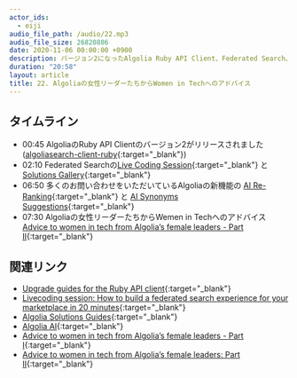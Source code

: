 ```yaml
---
actor_ids:
  - eiji
audio_file_path: /audio/22.mp3
audio_file_size: 26820886 
date: 2020-11-06 00:00:00 +0900
description: バージョン2になったAlgolia Ruby API Client、Federated Search、Algoliaの女性リーダーたちからのアドバイスについて話しました
duration: "20:58"
layout: article
title: 22. Algoliaの女性リーダーたちからWomen in Techへのアドバイス
---
```


## タイムライン

- 00:45 AlgoliaのRuby API Clientのバージョン2がリリースされました([algoliasearch-client-ruby](https://github.com/algolia/algoliasearch-client-ruby){:target="_blank"})
- 02:10 Federated Searchの[Live Coding Session](https://resources.algolia.com/webinars/devvirtualevent-livecodingfederatedsearch-marketplace){:target="_blank"} と[Solutions Gallery](https://www.algolia.com/doc/guides/solutions/gallery/federated-search/){:target="_blank"}
- 06:50 多くのお問い合わせをいただいているAlgoliaの新機能の [AI Re-Ranking](https://www.algolia.com/products/dynamic-search-re-ranking/){:target="_blank"} と [AI Synonyms Suggestions](https://www.algolia.com/doc/guides/ai-optimizations/dynamic-synonym-suggestions/){:target="_blank"}
- 07:30 Algoliaの女性リーダーたちからWemen in Techへのアドバイス [Advice to women in tech from Algolia’s female leaders - Part II](https://blog.algolia.com/advice-to-women-in-tech-from-algolias-female-leaders-part-2/){:target="_blank"}

## 関連リンク

- [Upgrade guides for the Ruby API client](https://www.algolia.com/doc/api-client/getting-started/upgrade-guides/ruby/){:target="_blank"}
- [Livecoding session: How to build a federated search experience for your marketplace in 20 minutes](https://resources.algolia.com/webinars/devvirtualevent-livecodingfederatedsearch-marketplace){:target="_blank"}
- [Algolia Solutions Guides](https://www.algolia.com/doc/guides/solutions/){:target="_blank"}
- [Algolia AI](https://www.algolia.com/products/ai-search/){:target="_blank"}
- [Advice to women in tech from Algolia’s female leaders - Part I](https://blog.algolia.com/algolia-leaders-women-in-tech/){:target="_blank"}
- [Advice to women in tech from Algolia’s female leaders: Part II](https://blog.algolia.com/advice-to-women-in-tech-from-algolias-female-leaders-part-2/){:target="_blank"}